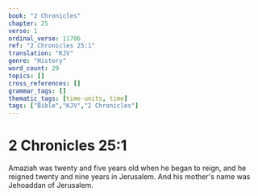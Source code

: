 ```yaml
---
book: "2 Chronicles"
chapter: 25
verse: 1
ordinal_verse: 11706
ref: "2 Chronicles 25:1"
translation: "KJV"
genre: "History"
word_count: 29
topics: []
cross_references: []
grammar_tags: []
thematic_tags: [time-units, time]
tags: ["Bible","KJV","2 Chronicles"]
---
```


# 2 Chronicles 25:1

Amaziah was twenty and five years old when he began to reign, and he reigned twenty and nine years in Jerusalem. And his mother's name was Jehoaddan of Jerusalem.
